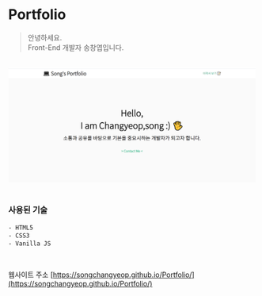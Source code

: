 # Portfolio


> 안녕하세요.  
>  Front-End 개발자 송창엽입니다.

</br>

<img src="imgs/portfolio.png" width="500">

</br>
</br>

### 사용된 기술

```
- HTML5
- CSS3
- Vanilla JS
```

</br>

웹사이트 주소 [https://songchangyeop.github.io/Portfolio/](https://songchangyeop.github.io/Portfolio/)
